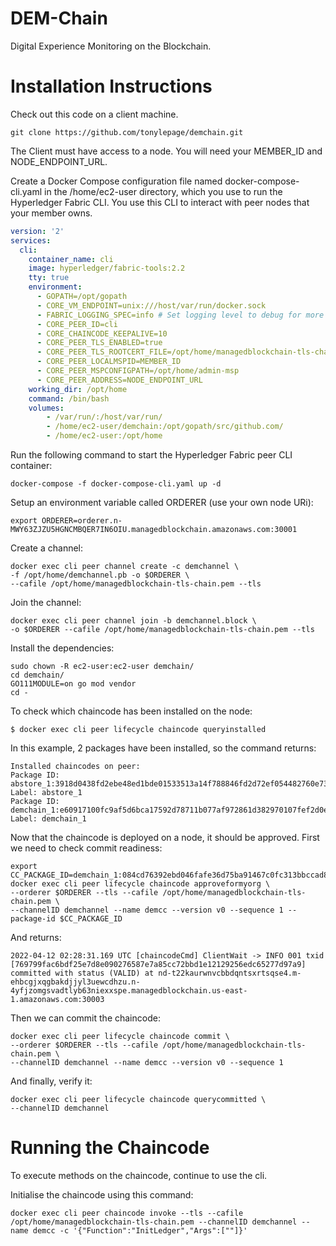 # DEM-Chain
Digital Experience Monitoring on the Blockchain.

# Installation Instructions
Check out this code on a client machine. 

```
git clone https://github.com/tonylepage/demchain.git
```

The Client must have access to a node. You will need your MEMBER_ID and NODE_ENDPOINT_URL.

Create a Docker Compose configuration file named docker-compose-cli.yaml in the /home/ec2-user directory, which you use to run the Hyperledger Fabric CLI. You use this CLI to interact with peer nodes that your member owns. 

```yaml
version: '2'
services:
  cli:
    container_name: cli
    image: hyperledger/fabric-tools:2.2
    tty: true
    environment:
      - GOPATH=/opt/gopath
      - CORE_VM_ENDPOINT=unix:///host/var/run/docker.sock
      - FABRIC_LOGGING_SPEC=info # Set logging level to debug for more verbose logging
      - CORE_PEER_ID=cli
      - CORE_CHAINCODE_KEEPALIVE=10
      - CORE_PEER_TLS_ENABLED=true
      - CORE_PEER_TLS_ROOTCERT_FILE=/opt/home/managedblockchain-tls-chain.pem
      - CORE_PEER_LOCALMSPID=MEMBER_ID
      - CORE_PEER_MSPCONFIGPATH=/opt/home/admin-msp
      - CORE_PEER_ADDRESS=NODE_ENDPOINT_URL
    working_dir: /opt/home
    command: /bin/bash
    volumes:
        - /var/run/:/host/var/run/
        - /home/ec2-user/demchain:/opt/gopath/src/github.com/
        - /home/ec2-user:/opt/home
```

Run the following command to start the Hyperledger Fabric peer CLI container:

```
docker-compose -f docker-compose-cli.yaml up -d
```

Setup an environment variable called ORDERER (use your own node URi):
```
export ORDERER=orderer.n-MWY63ZJZU5HGNCMBQER7IN6OIU.managedblockchain.amazonaws.com:30001
```

Create a channel:
```
docker exec cli peer channel create -c demchannel \
-f /opt/home/demchannel.pb -o $ORDERER \
--cafile /opt/home/managedblockchain-tls-chain.pem --tls
```

Join the channel:
```
docker exec cli peer channel join -b demchannel.block \
-o $ORDERER --cafile /opt/home/managedblockchain-tls-chain.pem --tls
```

Install the dependencies:
```
sudo chown -R ec2-user:ec2-user demchain/
cd demchain/
GO111MODULE=on go mod vendor
cd -
```

To check which chaincode has been installed on the node:
```
$ docker exec cli peer lifecycle chaincode queryinstalled
```

In this example, 2 packages have been installed, so the command returns:
```
Installed chaincodes on peer:
Package ID: abstore_1:3918d0438fd2ebe48ed1bde01533513a14f788846fd2d72ef054482760e73409, Label: abstore_1
Package ID: demchain_1:e60917100fc9af5d6bca17592d78711b077af972861d382970107fef2d0e9cdc, Label: demchain_1
```

Now that the chaincode is deployed on a node, it should be approved. First we need to check commit readiness:
```
export CC_PACKAGE_ID=demchain_1:084cd76392ebd046fafe36d75ba91467c0fc313bbccad83489b11d941ad42fe9
docker exec cli peer lifecycle chaincode approveformyorg \
--orderer $ORDERER --tls --cafile /opt/home/managedblockchain-tls-chain.pem \
--channelID demchannel --name demcc --version v0 --sequence 1 --package-id $CC_PACKAGE_ID
```

And returns:
```
2022-04-12 02:28:31.169 UTC [chaincodeCmd] ClientWait -> INFO 001 txid [769799fac6bdf25e7d8e090276587e7a85cc72bbd1e12129256edc65277d97a9] committed with status (VALID) at nd-t22kaurwnvcbbdqntsxrtsqse4.m-ehbcgjxqgbakdjjyl3uewcdhzu.n-4yfjzomgsvadtlyb63niexxspe.managedblockchain.us-east-1.amazonaws.com:30003
```

Then we can commit the chaincode:
```
docker exec cli peer lifecycle chaincode commit \
--orderer $ORDERER --tls --cafile /opt/home/managedblockchain-tls-chain.pem \
--channelID demchannel --name demcc --version v0 --sequence 1
```

And finally, verify it:
```
docker exec cli peer lifecycle chaincode querycommitted \
--channelID demchannel
```

# Running the Chaincode

To execute methods on the chaincode, continue to use the cli.

Initialise the chaincode using this command:
```
docker exec cli peer chaincode invoke --tls --cafile /opt/home/managedblockchain-tls-chain.pem --channelID demchannel --name demcc -c '{"Function":"InitLedger","Args":[""]}'
```
